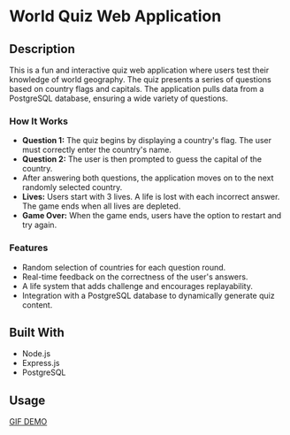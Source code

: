# World Quiz Web Application


## Description

This is a fun and interactive quiz web application where users test their knowledge of world geography. The quiz presents a series of questions based on country flags and capitals. The application pulls data from a PostgreSQL database, ensuring a wide variety of questions.

### How It Works
- **Question 1:** The quiz begins by displaying a country's flag. The user must correctly enter the country's name.
- **Question 2:** The user is then prompted to guess the capital of the country.
- After answering both questions, the application moves on to the next randomly selected country.
- **Lives:** Users start with 3 lives. A life is lost with each incorrect answer. The game ends when all lives are depleted.
- **Game Over:** When the game ends, users have the option to restart and try again.

### Features
- Random selection of countries for each question round.
- Real-time feedback on the correctness of the user's answers.
- A life system that adds challenge and encourages replayability.
- Integration with a PostgreSQL database to dynamically generate quiz content.

## Built With
- Node.js
- Express.js
- PostgreSQL


## Usage

[GIF DEMO]()